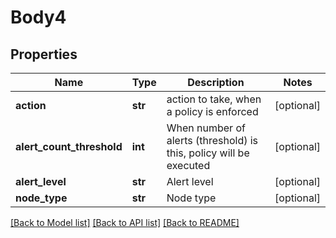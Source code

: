 # Body4

## Properties
Name | Type | Description | Notes
------------ | ------------- | ------------- | -------------
**action** | **str** | action to take, when a policy is enforced | [optional] 
**alert_count_threshold** | **int** | When number of alerts (threshold) is this, policy will be executed | [optional] 
**alert_level** | **str** | Alert level | [optional] 
**node_type** | **str** | Node type | [optional] 

[[Back to Model list]](../README.md#documentation-for-models) [[Back to API list]](../README.md#documentation-for-api-endpoints) [[Back to README]](../README.md)


